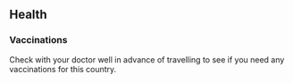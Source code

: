 ## Health

### **Vaccinations**

Check with your doctor well in advance of travelling to see if you need any vaccinations for this country.